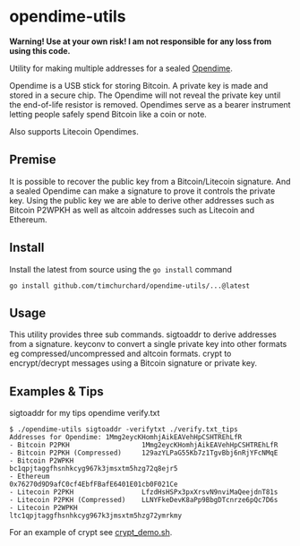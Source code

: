 # opendime-utils

**Warning! Use at your own risk! I am not responsible for any loss from using this code.**

Utility for making multiple addresses for a sealed [Opendime](https://opendime.com/).

Opendime is a USB stick for storing Bitcoin. A private key is made and stored in a secure chip. The Opendime will not reveal the private key until the end-of-life resistor is removed. Opendimes serve as a bearer instrument letting people safely spend Bitcoin like a coin or note.

Also supports Litecoin Opendimes.

## Premise

It is possible to recover the public key from a Bitcoin/Litecoin signature. And a sealed Opendime can make a signature to prove it controls the private key. Using the public key we are able to derive other addresses such as Bitcoin P2WPKH as well as altcoin addresses such as Litecoin and Ethereum.

## Install

Install the latest from source using the `go install` command

```shell
go install github.com/timchurchard/opendime-utils/...@latest
```

## Usage

This utility provides three sub commands. sigtoaddr to derive addresses from a signature. keyconv to convert a single private key into other formats eg compressed/uncompressed and altcoin formats. crypt to encrypt/decrypt messages using a Bitcoin signature or private key.

## Examples & Tips

sigtoaddr for my tips opendime verify.txt

```shell
$ ./opendime-utils sigtoaddr -verifytxt ./verify.txt_tips
Addresses for Opendime: 1Mmg2eycKHomhjAikEAVehHpCSHTREhLfR
- Bitcoin P2PKH                  1Mmg2eycKHomhjAikEAVehHpCSHTREhLfR
- Bitcoin P2PKH (Compressed)     129azYLPaG55Kb7z1TgvBbj6nRjYFcNMqE
- Bitcoin P2WPKH                 bc1qpjtaggfhsnhkcyg967k3jmsxtm5hzg72q8ejr5
- Ethereum                       0x76270d9D9afC0cf4EbfFBafE6401E01cb0F021Ce
- Litecoin P2PKH                 LfzdHsHSPx3pxXrsvN9nviMaQeejdnT81s
- Litecoin P2PKH (Compressed)    LLNYFkeDevK8aPp9BbgDTcnrze6pQc7D6s
- Litecoin P2WPKH                ltc1qpjtaggfhsnhkcyg967k3jmsxtm5hzg72ymrkmy
```

For an example of crypt see [crypt_demo.sh](crypt_demo.sh).
